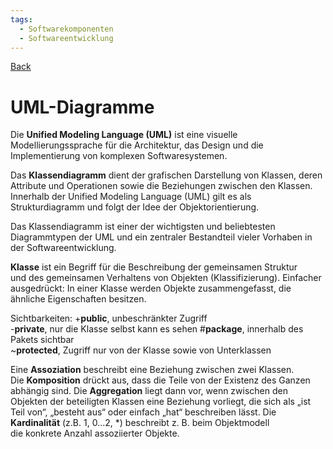 ```yaml
---
tags:
  - Softwarekomponenten
  - Softwareentwicklung
---
```

[Back](Uebersicht%20der%20Softwarekomponenten%20Themen.md)
# UML-Diagramme
Die **Unified Modeling Language (UML)** ist eine visuelle Modellierungssprache für die Architektur, das Design und die Implementierung von komplexen Softwaresystemen.

Das **Klassendiagramm** dient der grafischen Darstellung von Klassen, deren Attribute und Operationen sowie die Beziehungen zwischen den Klassen. Innerhalb der Unified Modeling Language (UML) gilt es als Strukturdiagramm und folgt der Idee der Objektorientierung.

Das Klassendiagramm ist einer der wichtigsten und beliebtesten Diagrammtypen der UML und ein zentraler Bestandteil vieler Vorhaben in der Softwareentwicklung.

**Klasse** ist ein Begriff für die Beschreibung der gemeinsamen Struktur  
und des gemeinsamen Verhaltens von Objekten (Klassifizierung). Einfacher ausgedrückt: In einer Klasse werden Objekte zusammengefasst, die ähnliche Eigenschaften besitzen.

Sichtbarkeiten:
+**public**, unbeschränkter Zugriff  
-**private**, nur die Klasse selbst kann es sehen
\#**package**, innerhalb des Pakets sichtbar  
~**protected**, Zugriff nur von der Klasse sowie von Unterklassen

Eine **Assoziation** beschreibt eine Beziehung zwischen zwei Klassen.  
Die **Komposition** drückt aus, dass die Teile von der Existenz des Ganzen abhängig sind. 
Die **Aggregation** liegt dann vor, wenn zwischen den Objekten der beteiligten Klassen eine Beziehung vorliegt, die sich als „ist Teil von“,   „besteht aus“ oder einfach „hat“ beschreiben lässt.
Die **Kardinalität** (z.B. 1, 0...2, *) beschreibt z. B. beim Objektmodell  
die konkrete Anzahl assoziierter Objekte.